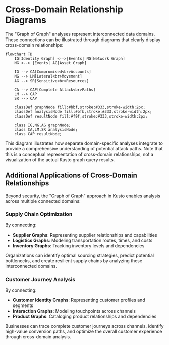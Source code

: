 # Cross-Domain Relationship Diagrams

The "Graph of Graph" analyses represent interconnected data domains. These connections can be illustrated through diagrams that clearly display cross-domain relationships:

```mermaid
flowchart TD
    IG[Identity Graph] <-->|Events| NG[Network Graph]
    NG <--> |Events| AG[Asset Graph]
    
    IG --> CA[Compromised<br>Accounts]
    NG --> LM[Lateral<br>Movement]
    AG --> SR[Sensitive<br>Resources]
    
    CA --> CAP[Complete Attack<br>Paths]
    LM --> CAP
    SR --> CAP
    
    classDef graphNode fill:#bbf,stroke:#333,stroke-width:2px;
    classDef analysisNode fill:#bfb,stroke:#333,stroke-width:2px;
    classDef resultNode fill:#f9f,stroke:#333,stroke-width:2px;
    
    class IG,NG,AG graphNode;
    class CA,LM,SR analysisNode;
    class CAP resultNode;
```

This diagram illustrates how separate domain-specific analyses integrate to provide a comprehensive understanding of potential attack paths. Note that this is a conceptual representation of cross-domain relationships, not a visualization of the actual Kusto graph query results.

## Additional Applications of Cross-Domain Relationships

Beyond security, the "Graph of Graph" approach in Kusto enables analysis across multiple connected domains:

### Supply Chain Optimization

By connecting:

- **Supplier Graphs**: Representing supplier relationships and capabilities
- **Logistics Graphs**: Modeling transportation routes, times, and costs
- **Inventory Graphs**: Tracking inventory levels and dependencies

Organizations can identify optimal sourcing strategies, predict potential bottlenecks, and create resilient supply chains by analyzing these interconnected domains.

### Customer Journey Analysis

By connecting:

- **Customer Identity Graphs**: Representing customer profiles and segments
- **Interaction Graphs**: Modeling touchpoints across channels
- **Product Graphs**: Cataloging product relationships and dependencies

Businesses can trace complete customer journeys across channels, identify high-value conversion paths, and optimize the overall customer experience through cross-domain analysis.
